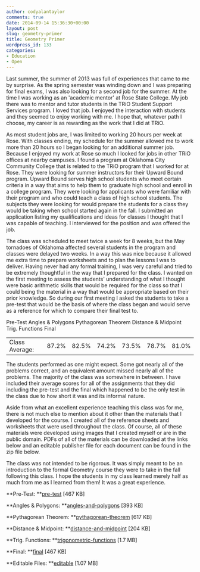 ```yaml
---
author: codyalantaylor
comments: true
date: 2014-09-14 15:36:30+00:00
layout: post
slug: geometry-primer
title: Geometry Primer
wordpress_id: 133
categories:
- Education
- Open
---
```


Last summer, the summer of 2013 was full of experiences that came to me by surprise. As the spring semester was winding down and I was preparing for final exams, I was also looking for a second job for the summer. At the time I was working as an 'academic mentor' at Rose State College. My job there was to mentor and tutor students in the TRiO Student Support Services program. I loved that job. I enjoyed the interaction with students and they seemed to enjoy working with me. I hope that, whatever path I choose, my career is as rewarding as the work that I did at TRiO.

As most student jobs are, I was limited to working 20 hours per week at Rose. With classes ending, my schedule for the summer allowed me to work more than 20 hours so I began looking for an additional summer job. Because I enjoyed my work at Rose so much I looked for jobs in other TRiO offices at nearby campuses. I found a program at Oklahoma City Community College that is related to the TRiO program that I worked for at Rose. They were looking for summer instructors for their Upward Bound program. Upward Bound serves high school students who meet certain criteria in a way that aims to help them to graduate high school and enroll in a college program. They were looking for applicants who were familiar with their program and who could teach a class of high school students. The subjects they were looking for would prepare the students for a class they would be taking when school started again in the fall. I submitted an application listing my qualifications and ideas for classes I thought that I was capable of teaching. I interviewed for the position and was offered the job.

The class was scheduled to meet twice a week for 8 weeks, but the May tornadoes of Oklahoma affected several students in the program and classes were delayed two weeks. In a way this was nice because it allowed me extra time to prepare worksheets and to plan the lessons I was to deliver. Having never had any formal training, I was very careful and tried to be extremely thoughtful in the way that I prepared for the class. I wanted on the first meeting to assess the students' understanding of what I thought were basic arithmetic skills that would be required for the class so that I could being the material in a way that would be appropriate based on their prior knowledge. So during our first meeting I asked the students to take a pre-test that would be the basis of where the class began and would serve as a reference for which to compare their final test to.
<table >
<tbody >
<tr >

Pre-Test
Angles & Polygons
Pythagorean Theorem
Distance & Midpoint
Trig. Functions
Final
</tr>
<tr >

<td >Class Average:
</td>

<td >87.2%
</td>

<td >82.5%
</td>

<td >74.2%
</td>

<td >73.5%
</td>

<td >78.7%
</td>

<td >81.0%
</td>
</tr>
</tbody>
</table>
The students performed as one might expect. Some got nearly all of the problems correct, and an equivalent amount missed nearly all of the problems. The majority of the class was somewhere in between. I have included their average scores for all of the assignments that they did including the pre-test and the final which happened to be the only test in the class due to how short it was and its informal nature.

Aside from what an excellent experience teaching this class was for me, there is not much else to mention about it other than the materials that I developed for the course. I created all of the reference sheets and worksheets that were used throughout the class. Of course, all of these materials were developed using images that I created myself or are in the public domain. PDFs of all of the materials can be downloaded at the links below and an editable publisher file for each document can be found in the zip file below.

The class was not intended to be rigorous. It was simply meant to be an introduction to the formal Geometry course they were to take in the fall following this class. I hope the students in my class learned merely half as much from me as I learned from them! It was a great experience.

**Pre-Test: **[pre-test](http://codyalantaylor.com/wp-content/uploads/2014/09/pre-test.pdf) [467 KB]

**Angles & Polygons: **[angles-and-polygons](http://codyalantaylor.com/wp-content/uploads/2014/09/angles-and-polygons.pdf) [393 KB]

**Pythagorean Theorem: **[pythagorean-theorem](http://codyalantaylor.com/wp-content/uploads/2014/09/pythagorean-theorem.pdf) [617 KB]

**Distance & Midpoint: **[distance-and-midpoint](http://codyalantaylor.com/wp-content/uploads/2014/09/distance-and-midpoint.pdf) [204 KB]

**Trig. Functions: **[trigonometric-functions](http://codyalantaylor.com/wp-content/uploads/2014/09/trigonometric-functions.pdf) [1.7 MB]

**Final: **[final](http://codyalantaylor.com/wp-content/uploads/2014/09/final.pdf) [467 KB]

**Editable Files: **[editable](http://codyalantaylor.com/wp-content/uploads/2014/09/editable.zip) [1.07 MB]
